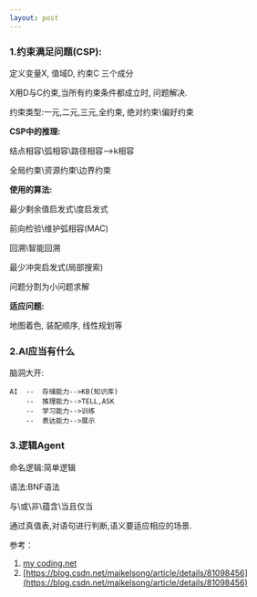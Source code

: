```yaml
---
layout: post
---
```


### 1.约束满足问题(CSP):

定义变量X, 值域D, 约束C 三个成分

X用D与C约束,当所有约束条件都成立时, 问题解决.

约束类型:一元,二元,三元,全约束, 绝对约束\偏好约束

**CSP中的推理:**

结点相容\弧相容\路径相容-->k相容

全局约束\资源约束\边界约束

**使用的算法:**

最少剩余值启发式\度启发式

前向检验\维护弧相容(MAC)

回溯\智能回溯

最少冲突启发式(局部搜索)

问题分割为小问题求解

**适应问题:**

地图着色, 装配顺序, 线性规划等

### 2.AI应当有什么

脑洞大开:

	AI	--	存储能力-->KB(知识库)
		--	推理能力-->TELL,ASK
		--	学习能力-->训练
		--	表达能力-->展示



### 3.逻辑Agent

命名逻辑:简单逻辑

语法:BNF语法

与\或\非\蕴含\当且仅当

通过真值表,对语句进行判断,语义要适应相应的场景.













参考：

1. [my coding.net](http://zhwa3232.coding.me/baibingqianlan.github.io/)
2. [https://blog.csdn.net/maikelsong/article/details/81098456](https://blog.csdn.net/maikelsong/article/details/81098456)

